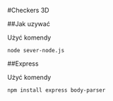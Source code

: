 #Checkers 3D

##Jak uzywać 

  Użyć komendy
  ```
  node sever-node.js
  ```

##Express

  Użyć komendy
  ```
  npm install express body-parser
  ```
